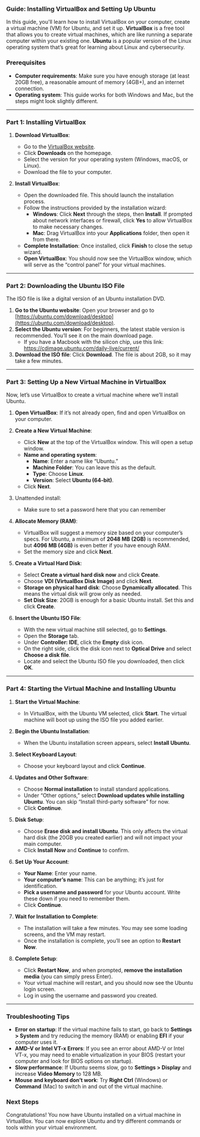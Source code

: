 ### Guide: Installing VirtualBox and Setting Up Ubuntu

In this guide, you'll learn how to install VirtualBox on your computer, create a virtual machine (VM) for Ubuntu, and set it up. **VirtualBox** is a free tool that allows you to create virtual machines, which are like running a separate computer within your existing one. **Ubuntu** is a popular version of the Linux operating system that’s great for learning about Linux and cybersecurity.

### Prerequisites

- **Computer requirements**: Make sure you have enough storage (at least 20GB free), a reasonable amount of memory (4GB+), and an internet connection.
- **Operating system**: This guide works for both Windows and Mac, but the steps might look slightly different.

---

### Part 1: Installing VirtualBox

1. **Download VirtualBox**:
    
    - Go to the [VirtualBox website](https://www.virtualbox.org/).
    - Click **Downloads** on the homepage.
    - Select the version for your operating system (Windows, macOS, or Linux).
    - Download the file to your computer.
2. **Install VirtualBox**:
    
    - Open the downloaded file. This should launch the installation process.
    - Follow the instructions provided by the installation wizard:
        - **Windows**: Click **Next** through the steps, then **Install**. If prompted about network interfaces or firewall, click **Yes** to allow VirtualBox to make necessary changes.
        - **Mac**: Drag VirtualBox into your **Applications** folder, then open it from there.
    - **Complete Installation**: Once installed, click **Finish** to close the setup wizard.
    - **Open VirtualBox**: You should now see the VirtualBox window, which will serve as the “control panel” for your virtual machines.

---

### Part 2: Downloading the Ubuntu ISO File

The ISO file is like a digital version of an Ubuntu installation DVD.

1. **Go to the Ubuntu website**: Open your browser and go to [https://ubuntu.com/download/desktop](https://ubuntu.com/download/desktop).
2. **Select the Ubuntu version**: For beginners, the latest stable version is recommended. You’ll see it on the main download page.
	- If you have a Macbook with the silicon chip, use this link: https://cdimage.ubuntu.com/daily-live/current/
3. **Download the ISO file**: Click **Download**. The file is about 2GB, so it may take a few minutes.

---

### Part 3: Setting Up a New Virtual Machine in VirtualBox

Now, let’s use VirtualBox to create a virtual machine where we’ll install Ubuntu.

1. **Open VirtualBox**: If it’s not already open, find and open VirtualBox on your computer.
    
2. **Create a New Virtual Machine**:
    
    - Click **New** at the top of the VirtualBox window. This will open a setup window.
    - **Name and operating system**:
        - **Name**: Enter a name like “Ubuntu.”
        - **Machine Folder**: You can leave this as the default.
        - **Type**: Choose **Linux**.
        - **Version**: Select **Ubuntu (64-bit)**.
    - Click **Next**.
3. Unattended install:
   - Make sure to set a password here that you can remember 

4. **Allocate Memory (RAM)**:
    
    - VirtualBox will suggest a memory size based on your computer’s specs. For Ubuntu, a minimum of **2048 MB (2GB)** is recommended, but **4096 MB (4GB)** is even better if you have enough RAM.
    - Set the memory size and click **Next**.
5. **Create a Virtual Hard Disk**:
    
    - Select **Create a virtual hard disk now** and click **Create**.
    - Choose **VDI (VirtualBox Disk Image)** and click **Next**.
    - **Storage on physical hard disk**: Choose **Dynamically allocated**. This means the virtual disk will grow only as needed.
    - **Set Disk Size**: 20GB is enough for a basic Ubuntu install. Set this and click **Create**.
6. **Insert the Ubuntu ISO File**:
    
    - With the new virtual machine still selected, go to **Settings**.
    - Open the **Storage** tab.
    - Under **Controller: IDE**, click the **Empty** disk icon.
    - On the right side, click the disk icon next to **Optical Drive** and select **Choose a disk file**.
    - Locate and select the Ubuntu ISO file you downloaded, then click **OK**.

---

### Part 4: Starting the Virtual Machine and Installing Ubuntu

1. **Start the Virtual Machine**:
    
    - In VirtualBox, with the Ubuntu VM selected, click **Start**. The virtual machine will boot up using the ISO file you added earlier.
2. **Begin the Ubuntu Installation**:
    
    - When the Ubuntu installation screen appears, select **Install Ubuntu**.
3. **Select Keyboard Layout**:
    
    - Choose your keyboard layout and click **Continue**.
4. **Updates and Other Software**:
    
    - Choose **Normal installation** to install standard applications.
    - Under “Other options,” select **Download updates while installing Ubuntu**. You can skip “Install third-party software” for now.
    - Click **Continue**.
5. **Disk Setup**:
    
    - Choose **Erase disk and install Ubuntu**. This only affects the virtual hard disk (the 20GB you created earlier) and will not impact your main computer.
    - Click **Install Now** and **Continue** to confirm.
6. **Set Up Your Account**:
    
    - **Your Name**: Enter your name.
    - **Your computer’s name**: This can be anything; it’s just for identification.
    - **Pick a username and password** for your Ubuntu account. Write these down if you need to remember them.
    - Click **Continue**.
7. **Wait for Installation to Complete**:
    
    - The installation will take a few minutes. You may see some loading screens, and the VM may restart.
    - Once the installation is complete, you’ll see an option to **Restart Now**.
8. **Complete Setup**:
    
    - Click **Restart Now**, and when prompted, **remove the installation media** (you can simply press Enter).
    - Your virtual machine will restart, and you should now see the Ubuntu login screen.
    - Log in using the username and password you created.

---

### Troubleshooting Tips

- **Error on startup**: If the virtual machine fails to start, go back to **Settings > System** and try reducing the memory (RAM) or enabling **EFI** if your computer uses it.
- **AMD-V or Intel VT-x Errors**: If you see an error about AMD-V or Intel VT-x, you may need to enable virtualization in your BIOS (restart your computer and look for BIOS options on startup).
- **Slow performance**: If Ubuntu seems slow, go to **Settings > Display** and increase **Video Memory** to 128 MB.
- **Mouse and keyboard don’t work**: Try **Right Ctrl** (Windows) or **Command** (Mac) to switch in and out of the virtual machine.

### Next Steps

Congratulations! You now have Ubuntu installed on a virtual machine in VirtualBox. You can now explore Ubuntu and try different commands or tools within your virtual environment.